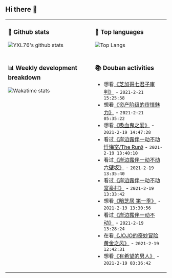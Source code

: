 ## Hi there 👋

<table>
<tr>
<td valign="top" width="54%">

### 🔭 Github stats

![YXL76's github stats](https://github-readme-stats.yxl76.vercel.app/api?username=YXL76&count_private=true&show_icons=true&include_all_commits=true&theme=tokyonight&line_height=28)

</td>

<td valign="top" width="46%">

### 🌱 Top languages

![Top Langs](https://github-readme-stats.yxl76.vercel.app/api/top-langs/?username=YXL76&layout=compact&theme=tokyonight&langs_count=10&hide=HTML,CSS,SCSS)

</td>
</tr>
<tr>
<td valign="top" width="54%">

### 📊 Weekly development breakdown

![Wakatime stats](https://github-readme-stats.yxl76.vercel.app/api/wakatime?username=YXL76&layout=compact&theme=tokyonight)


</td>
<td valign="top" width="46%">

### 📚 Douban activities

- 想看[《芝加哥七君子审判》](http://movie.douban.com/subject/2609258/) - `2021-2-21 15:25:58`
- 想看[《资产阶级的审慎魅力》](http://movie.douban.com/subject/1303364/) - `2021-2-21 05:35:22`
- 想看[《吸血鬼之爱》](http://movie.douban.com/subject/34445821/) - `2021-2-19 14:47:28`
- 看过[《岸边露伴一动不动 忏悔室/The Run》](http://movie.douban.com/subject/34801055/) - `2021-2-19 13:40:10`
- 看过[《岸边露伴一动不动 六壁坂》](http://movie.douban.com/subject/30156318/) - `2021-2-19 13:35:40`
- 看过[《岸边露伴一动不动 富豪村》](http://movie.douban.com/subject/26774014/) - `2021-2-19 13:33:42`
- 想看[《暗芝居 第一季》](http://movie.douban.com/subject/24845107/) - `2021-2-19 13:30:56`
- 看过[《岸边露伴一动不动》](http://movie.douban.com/subject/35236736/) - `2021-2-19 13:28:24`
- 在看[《JOJO的奇妙冒险 黄金之风》](http://movie.douban.com/subject/27666505/) - `2021-2-19 12:42:31`
- 想看[《有希望的男人》](http://movie.douban.com/subject/6845529/) - `2021-2-19 03:36:42`

</td>
</tr>
</table>

<!--
**YXL76/YXL76** is a ✨ _special_ ✨ repository because its `README.md` (this file) appears on your GitHub profile.

Here are some ideas to get you started:

- 🔭 I’m currently working on ...
- 🌱 I’m currently learning ...
- 👯 I’m looking to collaborate on ...
- 🤔 I’m looking for help with ...
- 💬 Ask me about ...
- 📫 How to reach me: ...
- 😄 Pronouns: ...
- ⚡ Fun fact: ...
-->
